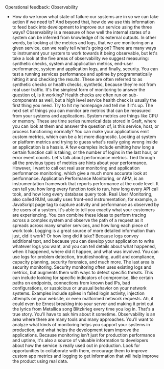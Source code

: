 Operational feedback: Observability
- How do we know what state of failure our systems are in so we can take action if we need to? And beyond that, how do we use this information to feed back into development to improve our service using the three ways? Observability is a measure of how well the internal states of a system can be inferred from knowledge of its external outputs. In other words, by looking at the metrics and logs, that we are monitoring on a given service, can we really tell what's going on? There are many ways to instrument your system to work towards it being observable, but let's take a look at the five areas of observability we suggest measuring: synthetic checks, system and application metrics, end-user performance, system and application logs, and finally, security. You can test a running services performance and uptime by programmatically hitting it and checking the results. These are often referred to as synthetic checks or health checks, synthetic, because they're not from real user traffic. It's the simplest form of monitoring to answer the question of, is it working? Health checks are often run on sub-components as well, but a high level service health check is usually the first thing you need. Try to hit my homepage and tell me if it's up. The next set of things you can monitor are metrics that can be measured from your systems and applications. System metrics are things like CPU or memory. These are time series numerical data stored in Graft, where you can look at them and answer the question of, is this service, host, or process functioning normally? You can make your applications emit custom metrics, which can be a lot more diagnostic. Looking at system or platform metrics and trying to guess what's really going wrong inside an application is a hassle. A few examples include emitting how long a certain function call is taking, or the number of logins in the last hour, or error event counts. Let's talk about performance metrics. Tied through all the previous types of metrics are hints about your performance. However, I want to call out real user monitoring and application performance monitoring, which give a much more accurate look at performance. Application Performance Monitoring, or APM, is an instrumentation framework that reports performance at the code level. It can tell you how long every function took to run, how long every API call took, and how long every database query took. Real User Monitoring, also called RUM, usually uses front-end instrumentation, for example, a JavaScript page tag to capture activity and performance as observed by the users of a system. It's able to tell you exactly what your customers are experiencing. You can combine these ideas to perform tracing across a complex system and observe the path of a request as it spreads across many smaller services, and how long each piece of work took. Logging is a great source of more detailed information than just, did it work? Or how long did it take? Because logs convey additional text, and because you can develop your application to write whatever logs you want, and you can tell details about what happened, when it happened, where did it happen, and what was involved. You can use logs for problem detection, troubleshooting, audit and compliance, capacity planning, security forensics, and much more. The last area is security monitoring. Security monitoring often uses existing logs and metrics, but augments them with ways to detect specific threats. This can include looking for specific indicators of compromise, like certain paths on endpoints, connections from known bad IPs, bad configurations, or suspicious or unusual behavior on your network systems. Examples include spikes in failed login activity, injection attempts on your website, or even malformed network requests. Ah, it could even be Ernest breaking into your server and making it print out the lyrics from Metallica song Blitzkrieg every time you log in. That's a true story. You'll have to ask him about it sometime. Observability is an area where there are many tools and many approaches. You'll want to analyze what kinds of monitoring helps you support your systems in production, and what helps the development team improve the applications. Because monitoring isn't just for production performance and uptime, it's also a source of valuable information to developers about how the service is really used out in production. Look for opportunities to collaborate with them, encourage them to improve custom app metrics and logging to get information that will help improve the product using real data.
